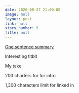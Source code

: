 ```yaml
---
date: 2020-09-27 21:00:00
image: null
layout: post
link: null
story_number: 5
title: null
---
```


[One sentence summary](www.example.com)

Interesting titbit

My take

200 charters for for intro

1,300 characters limit for linked in